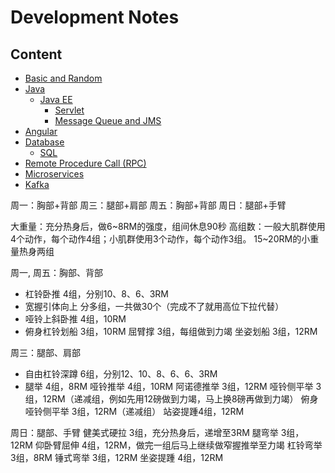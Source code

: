 # Development Notes

## Content
* [Basic and Random](/basicRandom/basic-random.md)
* [Java]()
  * [Java EE](/java/javaee.md)
    * [Servlet](/java/javaee.md)
    * [Message Queue and JMS](/java/jms.md)
* [Angular](angular/angular6.md)
* [Database]()
  * [SQL](/database/sql.md)
* [Remote Procedure Call (RPC)](/otherTopics/rpc.md)
* [Microservices](/otherTopics/microservices.md)
* [Kafka](/otherTopics/kafka.md)

周一：胸部+背部
周三：腿部+肩部
周五：胸部+背部
周日：腿部+手臂

大重量：充分热身后，做6~8RM的强度，组间休息90秒
高组数：一般大肌群使用4个动作，每个动作4组；小肌群使用3个动作，每个动作3组。
15~20RM的小重量热身两组

周一, 周五：胸部、背部
* 杠铃卧推 4组，分别10、8、6、3RM
* 宽握引体向上 分多组，一共做30个（完成不了就用高位下拉代替）
* 哑铃上斜卧推 4组，10RM
* 俯身杠铃划船 3组，10RM
屈臂撑 3组，每组做到力竭
坐姿划船 3组，12RM

周三：腿部、肩部
* 自由杠铃深蹲 6组，分别12、10、8、6、6、3RM
* 腿举 4组，8RM
哑铃推举 4组，10RM
阿诺德推举 3组，12RM
哑铃侧平举 3组，12RM（递减组，例如先用12磅做到力竭，马上换8磅再做到力竭）
俯身哑铃侧平举 3组，12RM（递减组）
站姿提踵4组，12RM

周日：腿部、手臂
健美式硬拉 3组，充分热身后，递增至3RM
腿弯举 3组，12RM
仰卧臂屈伸 4组，12RM，做完一组后马上继续做窄握推举至力竭
杠铃弯举 3组，8RM
锤式弯举 3组，12RM
坐姿提踵 4组，12RM
